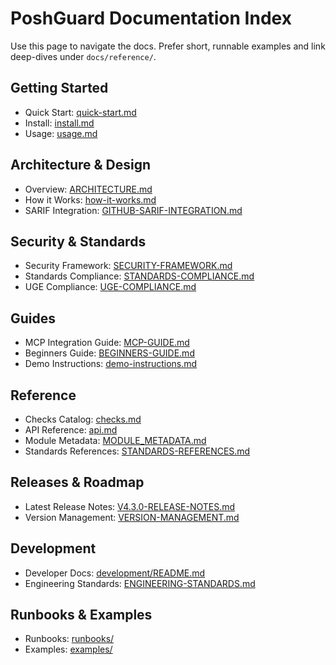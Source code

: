 # PoshGuard Documentation Index

Use this page to navigate the docs. Prefer short, runnable examples and link deep-dives under `docs/reference/`.

## Getting Started
- Quick Start: [quick-start.md](quick-start.md)
- Install: [install.md](install.md)
- Usage: [usage.md](usage.md)

## Architecture & Design
- Overview: [ARCHITECTURE.md](ARCHITECTURE.md)
- How it Works: [how-it-works.md](how-it-works.md)
- SARIF Integration: [GITHUB-SARIF-INTEGRATION.md](reference/GITHUB-SARIF-INTEGRATION.md)

## Security & Standards
- Security Framework: [SECURITY-FRAMEWORK.md](reference/SECURITY-FRAMEWORK.md)
- Standards Compliance: [STANDARDS-COMPLIANCE.md](reference/STANDARDS-COMPLIANCE.md)
- UGE Compliance: [UGE-COMPLIANCE.md](reference/UGE-COMPLIANCE.md)

## Guides
- MCP Integration Guide: [MCP-GUIDE.md](MCP-GUIDE.md)
- Beginners Guide: [BEGINNERS-GUIDE.md](BEGINNERS-GUIDE.md)
- Demo Instructions: [demo-instructions.md](demo-instructions.md)

## Reference
- Checks Catalog: [checks.md](checks.md)
- API Reference: [api.md](api.md)
- Module Metadata: [MODULE_METADATA.md](reference/MODULE_METADATA.md)
- Standards References: [STANDARDS-REFERENCES.md](reference/STANDARDS-REFERENCES.md)

## Releases & Roadmap
- Latest Release Notes: [V4.3.0-RELEASE-NOTES.md](V4.3.0-RELEASE-NOTES.md)
- Version Management: [VERSION-MANAGEMENT.md](VERSION-MANAGEMENT.md)

## Development
- Developer Docs: [development/README.md](development/README.md)
- Engineering Standards: [ENGINEERING-STANDARDS.md](ENGINEERING-STANDARDS.md)

## Runbooks & Examples
- Runbooks: [runbooks/](runbooks)
- Examples: [examples/](examples)

